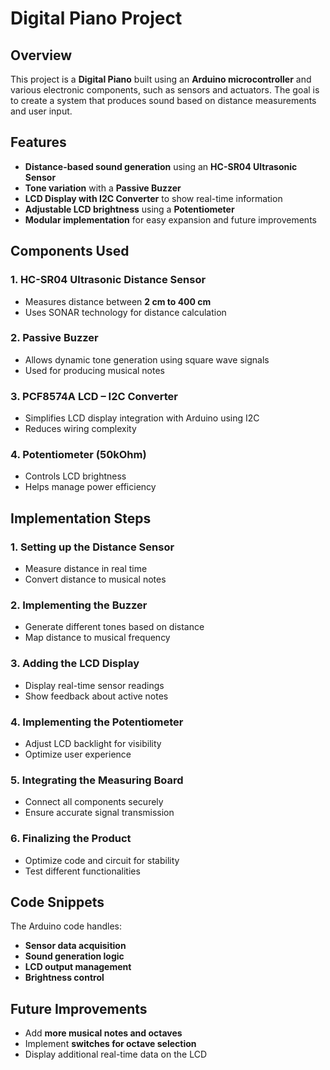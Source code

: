 # Digital Piano Project

## Overview
This project is a **Digital Piano** built using an **Arduino microcontroller** and various electronic components, such as sensors and actuators. The goal is to create a system that produces sound based on distance measurements and user input.

## Features
- **Distance-based sound generation** using an **HC-SR04 Ultrasonic Sensor**
- **Tone variation** with a **Passive Buzzer**
- **LCD Display with I2C Converter** to show real-time information
- **Adjustable LCD brightness** using a **Potentiometer**
- **Modular implementation** for easy expansion and future improvements

## Components Used
### 1. **HC-SR04 Ultrasonic Distance Sensor**
- Measures distance between **2 cm to 400 cm**
- Uses SONAR technology for distance calculation

### 2. **Passive Buzzer**
- Allows dynamic tone generation using square wave signals
- Used for producing musical notes

### 3. **PCF8574A LCD – I2C Converter**
- Simplifies LCD display integration with Arduino using I2C
- Reduces wiring complexity

### 4. **Potentiometer (50kOhm)**
- Controls LCD brightness
- Helps manage power efficiency

## Implementation Steps
### **1. Setting up the Distance Sensor**
- Measure distance in real time
- Convert distance to musical notes

### **2. Implementing the Buzzer**
- Generate different tones based on distance
- Map distance to musical frequency

### **3. Adding the LCD Display**
- Display real-time sensor readings
- Show feedback about active notes

### **4. Implementing the Potentiometer**
- Adjust LCD backlight for visibility
- Optimize user experience

### **5. Integrating the Measuring Board**
- Connect all components securely
- Ensure accurate signal transmission

### **6. Finalizing the Product**
- Optimize code and circuit for stability
- Test different functionalities

## Code Snippets
The Arduino code handles:
- **Sensor data acquisition**
- **Sound generation logic**
- **LCD output management**
- **Brightness control**

## Future Improvements
- Add **more musical notes and octaves**
- Implement **switches for octave selection**
- Display additional real-time data on the LCD

